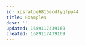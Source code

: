 ```yaml
---
id: xpsratpg6815ecdfyqfpp44
title: Examples
desc: ''
updated: 1689117439169
created: 1689117439169
---
```

